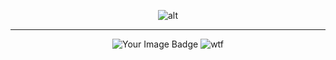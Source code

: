 <p align="center">
    <img src="https://github-readme-stats.vercel.app/api/top-langs/?username=MinOkkar&theme=dark&hide_langs_below=1" alt="alt">
</p>
<hr>
<p align="center">
    <img src="https://tryhackme-badges.s3.amazonaws.com/Okami101.png" alt="Your Image Badge" />
    <img src="https://github.com/user-attachments/assets/f22a5891-5141-41f6-8178-3828e4e1b76a" alt='wtf'>
</p>

